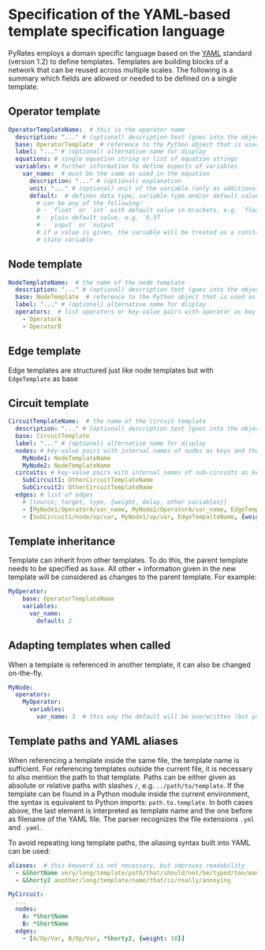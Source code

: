 # Specification of the YAML-based template specification language

PyRates employs a domain specific language based on the [YAML](https://yaml.org/) 
standard (version 1.2) to define templates. Templates are building blocks of a network
that can be reused across multiple scales. The following is a summary which fields are
allowed or needed to be defined on a single template. 

## Operator template

```yaml
OperatorTemplateName:  # this is the operator name
  description: "..." # (optional) description text (goes into the object's __doc__)
  base: OperatorTemplate  # reference to the Python object that is used as basis
  label: "..." # (optional) alternative name for display
  equations: # single equation string or list of equation strings
  variables: # further information to define aspects of variables
    var_name:  # must be the same as used in the equation
      description: "..." # (optional) explanation
      unit: "..." # (optional) unit of the variable (only as additional info, not used) 
      default:  # defines data type, variable type and/or default value
        # can be any of the following:
        # - `float` or `int` with default value in brackets, e.g. `float(1.2)`
        # - plain default value, e.g. `0.37`
        # - `input` or `output`
        # if a value is given, the variable will be treated as a constant, without as 
        # state variable
```

## Node template

```yaml
NodeTemplateName:  # the name of the node template
  description: "..." # (optional) description text (goes into the object's __doc__)
  base: NodeTemplate  # reference to the Python object that is used as basis
  label: "..." # (optional) alternative name for display
  operators:  # list operators or key-value pairs with operator as key and changes as values
    - OperatorA
    - OperatorB
```

## Edge template

Edge templates are structured just like node templates but with `EdgeTemplate` as base

## Circuit template

```yaml
CircuitTemplateName:  # the name of the circuit template
  description: "..." # (optional) description text (goes into the object's __doc__)
  base: CircuitTemplate
  label: "..." # (optional) alternative name for display
  nodes: # key-value pairs with internal names of nodes as keys and their template as value
    MyNode1: NodeTemplateName
    MyNode2: NodeTemplateName
  circuits: # key-value pairs with internal names of sub-circuits as keys and their template as value
    SubCircuit1: OtherCircuitTemplateName
    SubCircuit2: OtherCircuitTemplateName
  edges: # list of edges
    # [source, target, type, {weight, delay, other variables}]
    - [MyNode1/OperatorA/var_name, MyNode2/OperatorA/var_name, EdgeTemplateName, {weight: 1, delay: 0.1, op/var_name: 3.1}]
    - [SubCircuit1/node/op/var, MyNode1/op/var, EdgeTempalteName, {weight: 3, ...}]
```

## Template inheritance

Template can inherit from other templates. To do this, the parent template needs to be specified as `base`. All other +
information given in the new template will be considered as changes to the parent template. For example:
```yaml
MyOperator:
    base: OperatorTemplateName
    variables:
      var_name:
        default: 2
``` 

## Adapting templates when called

When a template is referenced in another template, it can also be changed on-the-fly. 

```yaml
MyNode:
  operators:
    MyOperator:
      variables:
        var_name: 3  # this way the default will be overwritten (but you could also explicitly say "default")
```

## Template paths and YAML aliases

When referencing a template inside the same file, the template name is sufficient. For referencing templates outside the
current file, it is necessary to also mention the path to that template. Paths can be either given as
absolute or relative paths with slashes `/`, e.g. `../path/to/template`. If the template can be found in a Python module
inside the current environment, the syntax is equivalent to Python imports: `path.to.template`.
In both cases above, the last element is interpreted as template name and the one before as filename of the YAML file. 
The parser recognizes the file extensions `.yml` and `.yaml`.

To avoid repeating long template paths, the aliasing syntax built into YAML can be used:
```yaml
aliases:  # this keyword is not necessary, but improves readability
  - &ShortName very/long/template/path/that/should/not/be/typed/too/many/times
  - &Shorty2 another/long/template/name/that/is/really/annoying

MyCircuit:
  ...
  nodes: 
    A: *ShortName
    B: *ShortName
  edges:
    - [A/Op/Var, B/Op/Var, *Shorty2, {weight: 10}]
``` 
